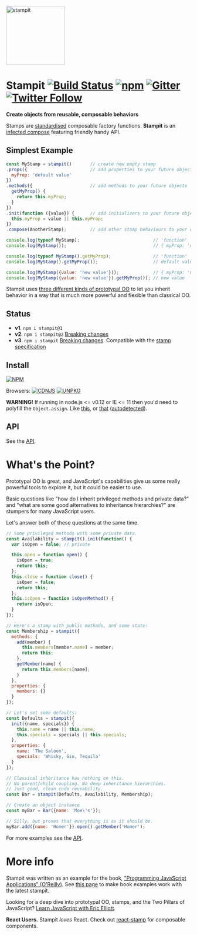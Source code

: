 <img src="https://raw.githubusercontent.com/stampit-org/stampit-logo/master/stampit-logo.png" alt="stampit" width="160" />

# Stampit [![Build Status](https://travis-ci.org/stampit-org/stampit.svg?branch=master)](https://travis-ci.org/stampit-org/stampit) [![npm](https://img.shields.io/npm/dm/stampit.svg)](https://www.npmjs.com/package/stampit) [![Gitter](https://badges.gitter.im/Join%20Chat.svg)](https://gitter.im/stampit-org/stampit?utm_source=badge&utm_medium=badge&utm_campaign=pr-badge&utm_content=badge) [![Twitter Follow](https://img.shields.io/twitter/follow/stampit.svg?style=social&label=Follow&maxAge=2592000)](https://twitter.com/stampit_org)

**Create objects from reusable, composable behaviors** 
 
Stamps are [standardised](https://github.com/stampit-org/stamp-specification) composable factory functions. **Stampit** is an [infected compose](https://medium.com/@koresar/fun-with-stamps-episode-8-tracking-and-overriding-composition-573aa85ba622) featuring friendly handy API.

 
## Simplest Example

```js
const MyStamp = stampit()       // create new empty stamp
.props({                        // add properties to your future objects
  myProp: 'default value'
})
.methods({                      // add methods to your future objects
  getMyProp() {
    return this.myProp;
  }
})
.init(function ({value}) {      // add initializers to your future objects
  this.myProp = value || this.myProp;
})
.compose(AnotherStamp);         // add other stamp behaviours to your objects

console.log(typeof MyStamp);                            // 'function'
console.log(MyStamp());                                 // { myProp: 'default value' }

console.log(typeof MyStamp().getMyProp);                // 'function'
console.log(MyStamp().getMyProp());                     // default value

console.log(MyStamp({value: 'new value'}));             // { myProp: 'new value' }
console.log(MyStamp({value: 'new value'}).getMyProp()); // new value
```

Stampit uses [three different kinds of prototypal OO](https://vimeo.com/69255635) to let you inherit behavior in a way that is much more powerful and flexible than classical OO.


## Status

* **v1**. `npm i stampit@1`
* **v2**. `npm i stampit@2` [Breaking changes](https://github.com/stampit-org/stampit/releases/tag/2.0)
* **v3**. `npm i stampit` [Breaking changes](https://github.com/stampit-org/stampit/releases/tag/v3.0.0). Compatible with the [stamp specification](https://github.com/stampit-org/stamp-specification)


## Install

[![NPM](https://nodei.co/npm/stampit.png?downloadRank=true)](https://www.npmjs.com/package/stampit)

Browsers: [![CDNJS](https://img.shields.io/cdnjs/v/stampit.svg)](https://cdnjs.com/libraries/stampit)
[![UNPKG](https://img.shields.io/badge/unpkg.com--green.svg)](https://unpkg.com/stampit@latest/dist/stampit.umd.min.js)

**WARNING!** If running in node.js <= v0.12 or IE <= 11 then you'd need to polyfill the `Object.assign`. Like [this](https://github.com/sindresorhus/object-assign), or [that](https://github.com/Financial-Times/polyfill-service/blob/master/polyfills/Object/assign/polyfill.js) ([autodetected](https://cdn.polyfill.io/v2/polyfill.min.js?features=Object.assign)).

## API

See the [API](docs/API.md).


# What's the Point?

Prototypal OO is great, and JavaScript's capabilities give us some really powerful tools to explore it, but it could be easier to use.

Basic questions like "how do I inherit privileged methods and private data?" and 
"what are some good alternatives to inheritance hierarchies?" are stumpers for many JavaScript users.

Let's answer both of these questions at the same time.

```js
// Some privileged methods with some private data.
const Availability = stampit().init(function() {
  var isOpen = false; // private

  this.open = function open() {
    isOpen = true;
    return this;
  };
  this.close = function close() {
    isOpen = false;
    return this;
  };
  this.isOpen = function isOpenMethod() {
    return isOpen;
  }
});

// Here's a stamp with public methods, and some state:
const Membership = stampit({
  methods: {
    add(member) {
      this.members[member.name] = member;
      return this;
    },
    getMember(name) {
      return this.members[name];
    }
  },
  properties: {
    members: {}
  }
});

// Let's set some defaults:
const Defaults = stampit({
  init({name, specials}) {
    this.name = name || this.name;
    this.specials = specials || this.specials;
  },
  properties: {
    name: 'The Saloon',
    specials: 'Whisky, Gin, Tequila'
  }
});

// Classical inheritance has nothing on this.
// No parent/child coupling. No deep inheritance hierarchies.
// Just good, clean code reusability.
const Bar = stampit(Defaults, Availability, Membership);

// Create an object instance
const myBar = Bar({name: 'Moe\'s'});

// Silly, but proves that everything is as it should be.
myBar.add({name: 'Homer'}).open().getMember('Homer');
```

For more examples see the [API](docs/API.md).


# More info

Stampit was written as an example for the book, ["Programming JavaScript Applications" (O'Reilly)](http://pjabook.com). See [this page](https://github.com/stampit-org/stampit/blob/master/docs/pjabook-updated-examples.md) to make book examples work with the latest stampit.

Looking for a deep dive into prototypal OO, stamps, and the Two Pillars of JavaScript? [Learn JavaScript with Eric Elliott](https://ericelliottjs.com).

**React Users.** Stampit *loves* React. Check out [react-stamp](https://github.com/stampit-org/react-stamp) for composable components.

